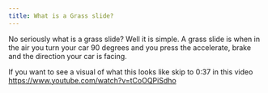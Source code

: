 ```yaml
---
title: What is a Grass slide?
---
```

No seriously what is a grass slide? Well it is simple. A grass slide is when in the air you turn your car 90 degrees and you press the accelerate, brake and the direction your car is facing.

If you want to see a visual of what this looks like skip to 0:37 in this video
https://www.youtube.com/watch?v=tCoOQPiSdho